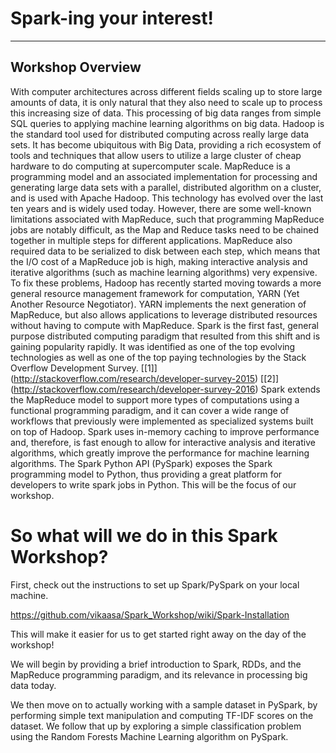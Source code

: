 # Spark-ing your interest!

***
## Workshop Overview

With computer architectures across different fields scaling up to store large amounts of data, it is only natural that they also need to scale up to process this increasing size of data. This processing of big data ranges from simple SQL queries to applying machine learning algorithms on big data. Hadoop is the standard tool used for distributed computing across really large data sets. It has become ubiquitous with Big Data, providing a rich ecosystem of tools and techniques that allow users to utilize a large cluster of cheap hardware to do computing at supercomputer scale. MapReduce is a programming model and an associated implementation for processing and generating large data sets with a parallel, distributed algorithm on a cluster, and is used with Apache Hadoop. This technology has evolved over the last ten years and is widely used today. However, there are some well-known limitations associated with MapReduce, such that programming MapReduce jobs are notably difficult, as the Map and Reduce tasks need to be chained together in multiple steps for different applications. MapReduce also required data to be serialized to disk between each step, which means that the I/O cost of a MapReduce job is high, making interactive analysis and iterative algorithms (such as machine learning algorithms) very expensive.
To fix these problems, Hadoop has recently started moving towards a more general resource management framework for computation, YARN (Yet Another Resource Negotiator). YARN implements the next generation of MapReduce, but also allows applications to leverage distributed resources without having to compute with MapReduce.
Spark is the first fast, general purpose distributed computing paradigm that resulted from this shift and is gaining popularity rapidly. It was identified as one of the top evolving technologies as well as one of the top paying technologies by the Stack Overflow Development Survey. [[1]] (http://stackoverflow.com/research/developer-survey-2015) [[2]] (http://stackoverflow.com/research/developer-survey-2016)
Spark extends the MapReduce model to support more types of computations using a functional programming paradigm, and it can cover a wide range of workflows that previously were implemented as specialized systems built on top of Hadoop. Spark uses in-memory caching to improve performance and, therefore, is fast enough to allow for interactive analysis and iterative algorithms, which greatly improve the performance for machine learning algorithms. The Spark Python API (PySpark) exposes the Spark programming model to Python, thus providing a great platform for developers to write spark jobs in Python. This will be the focus of our workshop. 

# So what will we do in this Spark Workshop?

First, check out the instructions to set up Spark/PySpark on your local machine.

https://github.com/vikaasa/Spark_Workshop/wiki/Spark-Installation

This will make it easier for us to get started right away on the day of the workshop!

We will begin by providing a brief introduction to Spark, RDDs, and the MapReduce programming paradigm, and its relevance in processing big data today. 

We then move on to actually working with a sample dataset in PySpark, by performing simple text manipulation and computing TF-IDF scores on the dataset. We follow that up by exploring a simple classification problem using the Random Forests Machine Learning algorithm on PySpark. 

